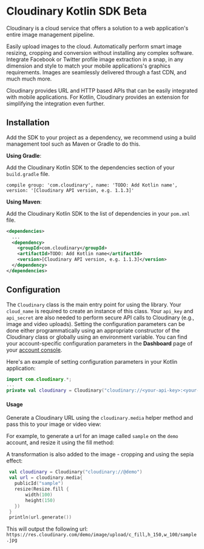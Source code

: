 # Cloudinary Kotlin SDK Beta

Cloudinary is a cloud service that offers a solution to a web application's entire image management pipeline.

Easily upload images to the cloud. Automatically perform smart image resizing, cropping and conversion without installing any complex software. Integrate Facebook or Twitter profile image extraction in a snap, in any dimension and style to match your mobile applications's graphics requirements. Images are seamlessly delivered through a fast CDN, and much much more.

Cloudinary provides URL and HTTP based APIs that can be easily integrated with mobile applications. For Kotlin, Cloudinary provides an extension for simplifying the integration even further.


## Installation

Add the SDK to your project as a dependency, we recommend using a build management tool such as Maven or Gradle to do this.

**Using Gradle**:

Add the Cloudinary Kotlin SDK to the dependencies section of your `build.gradle` file.

```
compile group: 'com.cloudinary', name: 'TODO: Add Kotlin name', version: '[Cloudinary API version, e.g. 1.1.3]'
```

**Using Maven**:

Add the Cloudinary Kotlin SDK to the list of dependencies in your `pom.xml` file.
```xml
<dependencies>
  ...
  <dependency>
    <groupId>com.cloudinary</groupId>
    <artifactId>TODO: Add Kotlin name</artifactId>
    <version>[Cloudinary API version, e.g. 1.1.3]</version>
  </dependency>
</dependencies>
```

## Configuration

The `Cloudinary` class is the main entry point for using the library. Your `cloud_name` is required to create an instance of this class. Your `api_key` and `api_secret` are also needed to perform secure API calls to Cloudinary (e.g., image and video uploads). Setting the configuration parameters can be done either programmatically using an appropriate constructor of the Cloudinary class or globally using an environment variable. You can find your account-specific configuration parameters in the **Dashboard** page of your [account console](https://cloudinary.com/console).

Here's an example of setting configuration parameters in your Kotlin application:

```kotlin
import com.cloudinary.*; 
...
private val cloudinary = Cloudinary("cloudinary://<your-api-key>:<your-api-secret>@<your-cloud-name>")
```

#### Usage

Generate a Cloudinary URL using the `cloudinary.media` helper method and pass this to your image or video view:

For example, to generate a url for an image called `sample` on the `demo` account, and resize it using the fill method:
 
A transformation is also added to the image - cropping and using the sepia effect:

```kotlin
 val cloudinary = Cloudinary("cloudinary://@demo")
 val url = cloudinary.media{ 
   publicId("sample")
   resize(Resize.fill {
       width(100)
       height(150)
   })
 }
 println(url.generate())
```

This will output the following url:
`https://res.cloudinary.com/demo/image/upload/c_fill,h_150,w_100/sample.jpg`
